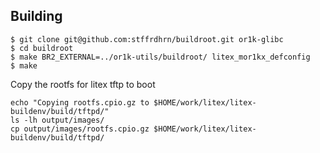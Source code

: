 ## Building

```
$ git clone git@github.com:stffrdhrn/buildroot.git or1k-glibc
$ cd buildroot
$ make BR2_EXTERNAL=../or1k-utils/buildroot/ litex_mor1kx_defconfig
$ make
```

Copy the rootfs for litex tftp to boot

```
echo "Copying rootfs.cpio.gz to $HOME/work/litex/litex-buildenv/build/tftpd/"
ls -lh output/images/
cp output/images/rootfs.cpio.gz $HOME/work/litex/litex-buildenv/build/tftpd/
```
